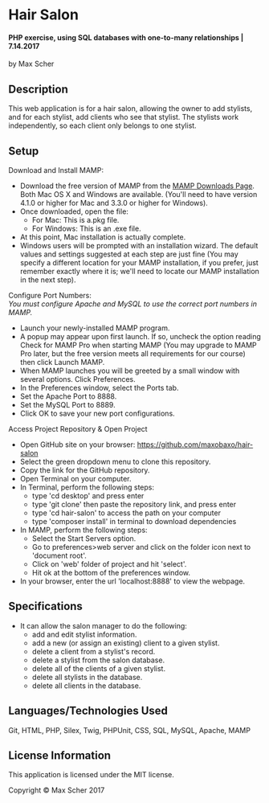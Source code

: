 # Hair Salon
#### PHP exercise, using SQL databases with one-to-many relationships |  7.14.2017

by Max Scher

## Description
This web application is for a hair salon, allowing the owner to add stylists, and for each stylist, add clients who see that stylist. The stylists work independently, so each client only belongs to one stylist.

## Setup
Download and Install MAMP:
* Download the free version of MAMP from the [MAMP Downloads Page](https://www.mamp.info/en/downloads). Both Mac OS X and Windows are available. (You'll need to have version 4.1.0 or higher for Mac and 3.3.0 or higher for Windows).
* Once downloaded, open the file:
    * For Mac: This is a.pkg file.
    * For Windows: This is an .exe file.
* At this point, Mac installation is actually complete.
* Windows users will be prompted with an installation wizard. The default values and settings suggested at each step are just fine (You may specify a different location for your MAMP installation, if you prefer, just remember exactly where it is; we'll need to locate our MAMP installation in the next step).

Configure Port Numbers:  
_You must configure Apache and MySQL to use the correct port numbers in MAMP._

* Launch your newly-installed MAMP program.
* A popup may appear upon first launch. If so, uncheck the option reading Check for MAMP Pro when starting MAMP (You may upgrade to MAMP Pro later, but the free version meets all requirements for our course) then click Launch MAMP.
* When MAMP launches you will be greeted by a small window with several options. Click Preferences.
* In the Preferences window, select the Ports tab.
* Set the Apache Port to 8888.
* Set the MySQL Port to 8889.
* Click OK to save your new port configurations.

Access Project Repository & Open Project
* Open GitHub site on your browser: https://github.com/maxobaxo/hair-salon
* Select the green dropdown menu to clone this repository.
* Copy the link for the GitHub repository.
* Open Terminal on your computer.
* In Terminal, perform the following steps:
    * type 'cd desktop' and press enter
    * type 'git clone' then paste the repository link, and press enter
    * type 'cd hair-salon' to access the path on your computer
    * type 'composer install' in terminal to download dependencies
* In MAMP, perform the following steps:
    * Select the Start Servers option.
    * Go to preferences>web server and click on the folder icon next to 'document root'.
    * Click on 'web' folder of project and hit 'select'.
    * Hit ok at the bottom of the preferences window.
* In your browser, enter the url 'localhost:8888' to view the webpage.

## Specifications
* It can allow the salon manager to do the following:
    * add and edit stylist information.
    * add a new (or assign an existing) client to a given stylist.
    * delete a client from a stylist's record.
    * delete a stylist from the salon database.
    * delete all of the clients of a given stylist.
    * delete all stylists in the database.
    * delete all clients in the database.

## Languages/Technologies Used
Git, HTML, PHP, Silex, Twig, PHPUnit, CSS, SQL, MySQL, Apache, MAMP

## License Information
This application is licensed under the MIT license.

Copyright &copy; Max Scher 2017

